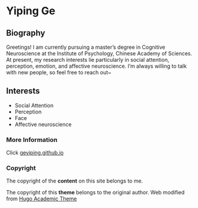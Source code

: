 # Yiping Ge
## Biography
Greetings! I am currently pursuing a master’s degree in Cognitive Neuroscience at the Institute of Psychology, Chinese Academy of Sciences. At present, my research interests lie particularly in social attention, perception, emotion, and affective neuroscience. I’m always willing to talk with new people, so feel free to reach out~
## Interests
- Social Attention
- Perception
- Face
- Affective neuroscience
### More Information
Click [geyiping.github.io](geyiping.github.io)

### Copyright
The copyright of the **content** on this site belongs to me.

The copyright of this **theme** belongs to the original author. Web modified from [Hugo Academic Theme](https://github.com/wowchemy/starter-hugo-academic) 

